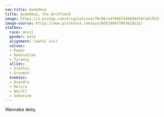 ```yaml
---
nav-title: Asmodeus
title: Asmodeus, the Archfiend
image: https://i.pinimg.com/originals/e4/70/06/e47006fd46898d34fad1763d3983dfde.jpg
image-source: https://www.pinterest.com/pin/805299977093629132/
statbox:
  race: devil
  gender: male
  alignment: lawful evil
  values:
  - Power
  - Domination
  - Tyranny
  allies:
  - Erathis
  - Gruumsh
  enemies:
  - Avandra
  - Melora
  - Nerull
  - Sehanine
---
```


Wannabe deity.
